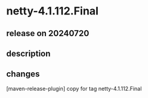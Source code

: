 # netty-4.1.112.Final

## release on 20240720

## description

## changes

[maven-release-plugin] copy for tag netty-4.1.112.Final


